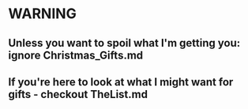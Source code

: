 # WARNING

## Unless you want to spoil what I'm getting you: ignore Christmas_Gifts.md 
## If you're here to look at what I might want for gifts - checkout TheList.md

